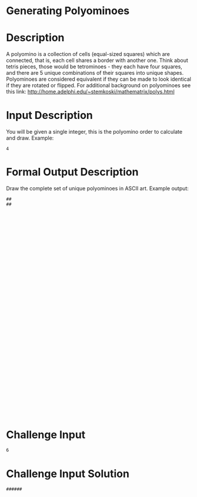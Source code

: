 # Generating Polyominoes
<div class="md"><h1>Description</h1>
<p>A polyomino is a collection of cells (equal-sized squares) which are connected, that is, each cell shares a border with another one. Think about tetris pieces, those would be tetrominoes - they each have four squares, and there are 5 unique combinations of their squares into unique shapes. Polyominoes are considered equivalent if they can be made to look identical if they are rotated or flipped. For additional background on polyominoes see this link: <a href="http://home.adelphi.edu/%7Estemkoski/mathematrix/polys.html">http://home.adelphi.edu/~stemkoski/mathematrix/polys.html</a></p>
<h1>Input Description</h1>
<p>You will be given a single integer, this is the polyomino order to calculate and draw. Example:</p>
<pre><code>4
</code></pre>
<h1>Formal Output Description</h1>
<p>Draw the complete set of unique polyominoes in ASCII art. Example output:</p>
<pre><code>##
##

##
 ##

#
#
#
#

#
#
##

#
##
#
</code></pre>
<h1>Challenge Input</h1>
<pre><code>6
</code></pre>
<h1>Challenge Input Solution</h1>
<pre><code>######

#
#####

 #
#####

  #
#####

##
 ####

##
####

# #
####

#  #
####

 ##
####

#
#
####

 #
 #
####

#
####
#

#
####
 #

#
####
  #

#
####
   #

 #
####
  #

 #
####
 #

 #
###
#
#

 #
##
#
##

 #
 #
##
#
#

 #
##
##
#

##
##
##

  #
###
 #
 #

###
 ##
 #

  #
 ##
###
 #

  #
###
#
#

 ##
##
#
#

###
# #
#

# #
###
#

# #
###
 #

 ##
 #
##
#

#
##
###

 #
###
##

  #
###
##

  #
 ##
##
#
</code></pre>
</div>
